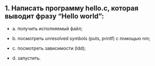 ## 1. Написать программу hello.c, которая выводит фразу “Hello world”:

* a. получить исполняемый файл;

* b. посмотреть unresolved symbols (puts, printf) с помощью nm;

* c. посмотреть зависимости (ldd);

* d. запустить.
